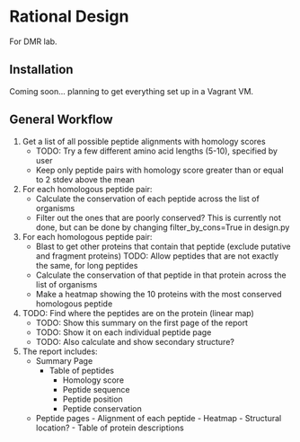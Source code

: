 # Rational Design
For DMR lab.

## Installation
Coming soon... planning to get everything set up in a Vagrant VM.

## General Workflow
1. Get a list of all possible peptide alignments with homology scores
    - TODO: Try a few different amino acid lengths (5-10), specified by user
    - Keep only peptide pairs with homology score greater than or equal to
      2 stdev above the mean
2. For each homologous peptide pair:
    - Calculate the conservation of each peptide across the list of organisms
    - Filter out the ones that are poorly conserved?
        This is currently not done, but can be done by changing
        filter_by_cons=True in design.py
3. For each homologous peptide pair:
    - Blast to get other proteins that contain that peptide
        (exclude putative and fragment proteins)
        TODO: Allow peptides that are not exactly the same, for long peptides
    - Calculate the conservation of that peptide in that protein across
        the list of organisms
    - Make a heatmap showing the 10 proteins with the most conserved
        homologous peptide
4. TODO: Find where the peptides are on the protein (linear map)
    - TODO: Show this summary on the first page of the report
    - TODO: Show it on each individual peptide page
    - TODO: Also calculate and show secondary structure?
5. The report includes:
    - Summary Page
        - Table of peptides
            - Homology score
            - Peptide sequence
            - Peptide position
            - Peptide conservation
    - Peptide pages
            - Alignment of each peptide
            - Heatmap
            - Structural location?
            - Table of protein descriptions
